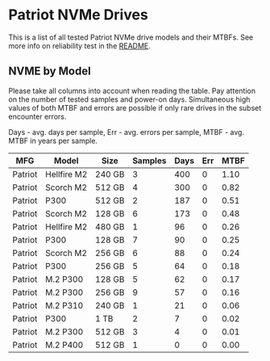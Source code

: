 Patriot NVMe Drives
===================

This is a list of all tested Patriot NVMe drive models and their MTBFs. See more
info on reliability test in the [README](https://github.com/linuxhw/SMART).

NVME by Model
------------

Please take all columns into account when reading the table. Pay attention on the
number of tested samples and power-on days. Simultaneous high values of both MTBF
and errors are possible if only rare drives in the subset encounter errors.

Days - avg. days per sample,
Err  - avg. errors per sample,
MTBF - avg. MTBF in years per sample.

| MFG       | Model              | Size   | Samples | Days  | Err   | MTBF |
|-----------|--------------------|--------|---------|-------|-------|------|
| Patriot   | Hellfire M2        | 240 GB | 3       | 400   | 0     | 1.10   |
| Patriot   | Scorch M2          | 512 GB | 4       | 300   | 0     | 0.82   |
| Patriot   | P300               | 512 GB | 2       | 187   | 0     | 0.51   |
| Patriot   | Scorch M2          | 128 GB | 6       | 173   | 0     | 0.48   |
| Patriot   | Hellfire M2        | 480 GB | 1       | 96    | 0     | 0.26   |
| Patriot   | P300               | 128 GB | 7       | 90    | 0     | 0.25   |
| Patriot   | Scorch M2          | 256 GB | 6       | 88    | 0     | 0.24   |
| Patriot   | P300               | 256 GB | 5       | 64    | 0     | 0.18   |
| Patriot   | M.2 P300           | 128 GB | 5       | 62    | 0     | 0.17   |
| Patriot   | M.2 P300           | 256 GB | 9       | 57    | 0     | 0.16   |
| Patriot   | M.2 P310           | 240 GB | 1       | 21    | 0     | 0.06   |
| Patriot   | P300               | 1 TB   | 2       | 7     | 0     | 0.02   |
| Patriot   | M.2 P300           | 512 GB | 3       | 4     | 0     | 0.01   |
| Patriot   | M.2 P400           | 512 GB | 1       | 0     | 0     | 0.00   |
